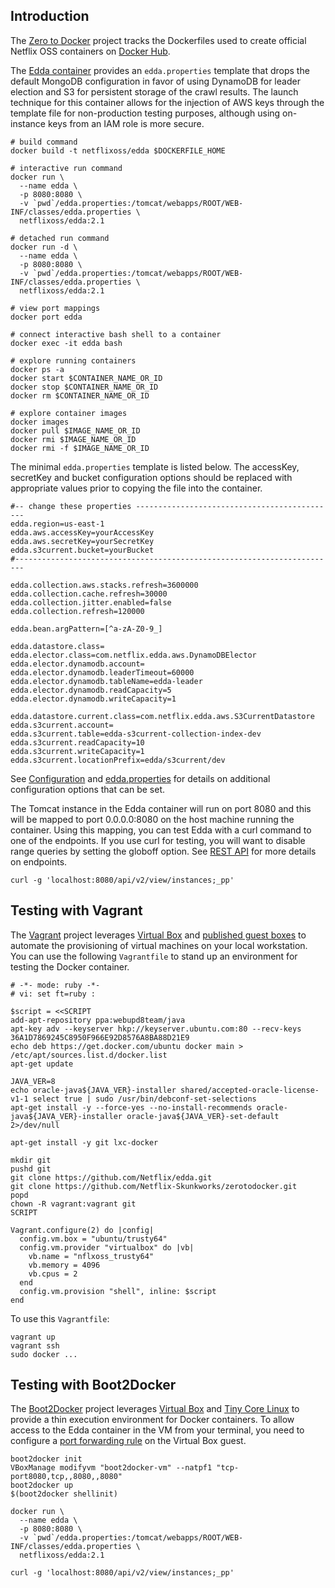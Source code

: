 ## Introduction

The [Zero to Docker] project tracks the Dockerfiles used to create official Netflix OSS containers
on [Docker Hub].

The [Edda container] provides an `edda.properties` template that drops the default MongoDB
configuration in favor of using DynamoDB for leader election and S3 for persistent storage of
the crawl results.  The launch technique for this container allows for the injection of AWS
keys through the template file for non-production testing purposes, although using on-instance
keys from an IAM role is more secure.

[Zero to Docker]: https://github.com/Netflix-Skunkworks/zerotodocker
[Docker Hub]: https://registry.hub.docker.com/repos/netflixoss/
[Edda container]: https://github.com/Netflix-Skunkworks/zerotodocker/wiki/Edda

```
# build command
docker build -t netflixoss/edda $DOCKERFILE_HOME

# interactive run command
docker run \
  --name edda \
  -p 8080:8080 \
  -v `pwd`/edda.properties:/tomcat/webapps/ROOT/WEB-INF/classes/edda.properties \
  netflixoss/edda:2.1

# detached run command
docker run -d \
  --name edda \
  -p 8080:8080 \
  -v `pwd`/edda.properties:/tomcat/webapps/ROOT/WEB-INF/classes/edda.properties \
  netflixoss/edda:2.1

# view port mappings
docker port edda

# connect interactive bash shell to a container
docker exec -it edda bash

# explore running containers
docker ps -a
docker start $CONTAINER_NAME_OR_ID
docker stop $CONTAINER_NAME_OR_ID
docker rm $CONTAINER_NAME_OR_ID

# explore container images
docker images
docker pull $IMAGE_NAME_OR_ID
docker rmi $IMAGE_NAME_OR_ID
docker rmi -f $IMAGE_NAME_OR_ID
```

The minimal `edda.properties` template is listed below.  The accessKey, secretKey and bucket
configuration options should be replaced with appropriate values prior to copying the file into
the container.

```
#-- change these properties ---------------------------------------------
edda.region=us-east-1
edda.aws.accessKey=yourAccessKey
edda.aws.secretKey=yourSecretKey
edda.s3current.bucket=yourBucket
#------------------------------------------------------------------------

edda.collection.aws.stacks.refresh=3600000
edda.collection.cache.refresh=30000
edda.collection.jitter.enabled=false
edda.collection.refresh=120000

edda.bean.argPattern=[^a-zA-Z0-9_]

edda.datastore.class=
edda.elector.class=com.netflix.edda.aws.DynamoDBElector
edda.elector.dynamodb.account=
edda.elector.dynamodb.leaderTimeout=60000
edda.elector.dynamodb.tableName=edda-leader
edda.elector.dynamodb.readCapacity=5
edda.elector.dynamodb.writeCapacity=1

edda.datastore.current.class=com.netflix.edda.aws.S3CurrentDatastore
edda.s3current.account=
edda.s3current.table=edda-s3current-collection-index-dev
edda.s3current.readCapacity=10
edda.s3current.writeCapacity=1
edda.s3current.locationPrefix=edda/s3current/dev
```

See [Configuration](./configuration.md) and [edda.properties] for details on additional
configuration options that can be set.

The Tomcat instance in the Edda container will run on port 8080 and this will be mapped to port
0.0.0.0:8080 on the host machine running the container.  Using this mapping, you can test Edda
with a curl command to one of the endpoints.  If you use curl for testing, you will want to
disable range queries by setting the globoff option.  See [REST API](./rest-api.md) for more
details on endpoints.

[edda.properties]: https://github.com/Netflix/edda/blob/master/src/main/resources/edda.properties

```
curl -g 'localhost:8080/api/v2/view/instances;_pp'
```

## Testing with Vagrant

The [Vagrant] project leverages [Virtual Box] and [published guest boxes] to automate the
provisioning of virtual machines on your local workstation.  You can use the following
`Vagrantfile` to stand up an environment for testing the Docker container.

[Vagrant]: https://www.vagrantup.com/
[Virtual Box]: https://www.virtualbox.org/
[published guest boxes]: https://vagrantcloud.com/boxes/search

```
# -*- mode: ruby -*-
# vi: set ft=ruby :

$script = <<SCRIPT
add-apt-repository ppa:webupd8team/java
apt-key adv --keyserver hkp://keyserver.ubuntu.com:80 --recv-keys 36A1D7869245C8950F966E92D8576A8BA88D21E9
echo deb https://get.docker.com/ubuntu docker main > /etc/apt/sources.list.d/docker.list
apt-get update

JAVA_VER=8
echo oracle-java${JAVA_VER}-installer shared/accepted-oracle-license-v1-1 select true | sudo /usr/bin/debconf-set-selections
apt-get install -y --force-yes --no-install-recommends oracle-java${JAVA_VER}-installer oracle-java${JAVA_VER}-set-default 2>/dev/null

apt-get install -y git lxc-docker

mkdir git
pushd git
git clone https://github.com/Netflix/edda.git
git clone https://github.com/Netflix-Skunkworks/zerotodocker.git
popd
chown -R vagrant:vagrant git
SCRIPT

Vagrant.configure(2) do |config|
  config.vm.box = "ubuntu/trusty64"
  config.vm.provider "virtualbox" do |vb|
    vb.name = "nflxoss_trusty64"
    vb.memory = 4096
    vb.cpus = 2
  end
  config.vm.provision "shell", inline: $script
end
```

To use this `Vagrantfile`:

```
vagrant up
vagrant ssh
sudo docker ...
```

## Testing with Boot2Docker

The [Boot2Docker] project leverages [Virtual Box] and [Tiny Core Linux] to provide a thin
execution environment for Docker containers.  To allow access to the Edda container in the
VM from your terminal, you need to configure a [port forwarding rule] on the Virtual Box
guest.

[Boot2Docker]: http://boot2docker.io/
[Virtual Box]: https://www.virtualbox.org/
[Tiny Core Linux]: http://distro.ibiblio.org/tinycorelinux/
[port forwarding rule]: https://github.com/docker/docker/issues/4007

```
boot2docker init
VBoxManage modifyvm "boot2docker-vm" --natpf1 "tcp-port8080,tcp,,8080,,8080"
boot2docker up
$(boot2docker shellinit)

docker run \
  --name edda \
  -p 8080:8080 \
  -v `pwd`/edda.properties:/tomcat/webapps/ROOT/WEB-INF/classes/edda.properties \
  netflixoss/edda:2.1

curl -g 'localhost:8080/api/v2/view/instances;_pp'
```

